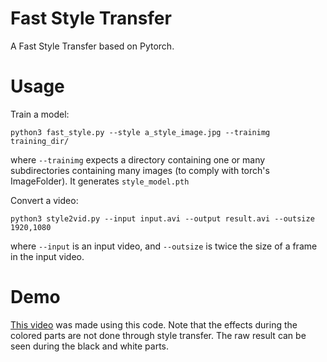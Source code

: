 # Fast Style Transfer

A Fast Style Transfer based on Pytorch.

# Usage

Train a model:

```
python3 fast_style.py --style a_style_image.jpg --trainimg training_dir/
```

where `--trainimg` expects a directory containing one or many subdirectories
containing many images (to comply with torch's ImageFolder). It generates
`style_model.pth`


Convert a video:

```
python3 style2vid.py --input input.avi --output result.avi --outsize 1920,1080
```

where `--input` is an input video, and `--outsize` is twice the size of a frame
in the input video.

# Demo

[This video](https://www.youtube.com/watch?v=TYgIBV_C-SY) was made using this
code. Note that the effects during the colored parts are not done through style
transfer. The raw result can be seen during the black and white parts.
